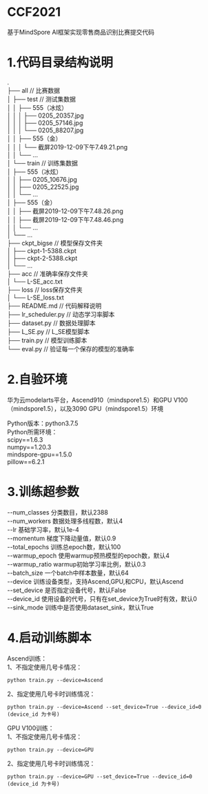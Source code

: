 # CCF2021
基于MindSpore AI框架实现零售商品识别比赛提交代码

# 1.代码目录结构说明
.  
├── all                                      // 比赛数据  
│   ├── test                               // 测试集数据  
│   │   ├── 555（冰炫）  
│   │   │   ├── 0205_20357.jpg  
│   │   │   ├── 0205_57146.jpg  
│   │   │   └── 0205_88207.jpg  
│   │   ├── 555（金）  
│   │   │   └── 截屏2019-12-09下午7.49.21.png  
│   │   └── ...  
│   └── train                               // 训练集数据   
│       ├── 555（冰炫）  
│       │   ├── 0205_10676.jpg  
│       │   ├── 0205_22525.jpg  
│       │   └── ...  
│       ├── 555（金）  
│       │   ├── 截屏2019-12-09下午7.48.26.png  
│       │   ├── 截屏2019-12-09下午7.48.46.png  
│       │   └── ...  
│       └── ...  
├── ckpt_bigse                             // 模型保存文件夹  
│   ├── ckpt-1-5388.ckpt  
│   ├── ckpt-2-5388.ckpt  
│   └── ...  
├── acc                                    // 准确率保存文件夹  
│   └── L-SE_acc.txt  
├── loss                                   // loss保存文件夹  
│   └── L-SE_loss.txt   
├── README.md                          // 代码解释说明  
├── lr_scheduler.py                       // 动态学习率脚本  
├── dataset.py                           // 数据处理脚本  
├── L_SE.py                              //  L_SE模型脚本  
├── train.py                              // 模型训练脚本  
└── eval.py                              // 验证每一个保存的模型的准确率  

# 2.自验环境
华为云modelarts平台，Ascend910（mindspore1.5）和GPU V100 （mindspore1.5），以及3090 GPU（mindspore1.5）环境  

Python版本：python3.7.5  
Python所需环境：  
    scipy==1.6.3  
    numpy==1.20.3  
    mindspore-gpu==1.5.0  
    pillow==6.2.1  

# 3.训练超参数
--num_classes      分类数目，默认2388  
--num_workers      数据处理多线程数，默认4  
--lr               基础学习率，默认1e-4  
--momentum         梯度下降动量值，默认0.9  
--total_epochs     训练总epoch数，默认100  
--warmup_epoch     使用warmup预热模型的epoch数，默认4  
--warmup_ratio     warmup初始学习率比例，默认0.3  
--batch_size       一个batch中样本数量，默认64  
--device           训练设备类型，支持Ascend,GPU,和CPU，默认Ascend  
--set_device       是否指定设备代号，默认False  
--device_id        使用设备的代号，只有在set_device为True时有效，默认0  
--sink_mode        训练中是否使用dataset_sink，默认True  

# 4.启动训练脚本

Ascend训练：  
1、不指定使用几号卡情况：  
    
    python train.py --device=Ascend 

2、指定使用几号卡时训练情况：  
    
    python train.py --device=Ascend --set_device=True --device_id=0
    (device_id 为卡号)


GPU V100训练：  
1、不指定使用几号卡情况：  
    
    python train.py --device=GPU

2、指定使用几号卡时训练情况：  
    
    python train.py --device=GPU --set_device=True --device_id=0
    (device_id 为卡号)


